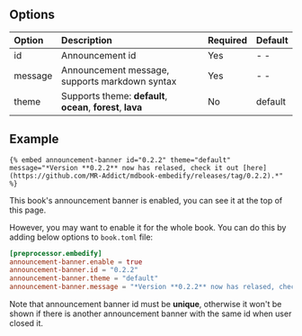 ## Options

| Option  | Description                                                  | Required | Default |
| :------ | :----------------------------------------------------------- | :------- | :------ |
| id      | Announcement id                                              | Yes      | - -     |
| message | Announcement message, supports markdown syntax               | Yes      | - -     |
| theme   | Supports theme: **default**, **ocean**, **forest**, **lava** | No       | default |

## Example

<!-- embed ignore begin -->

```text
{% embed announcement-banner id="0.2.2" theme="default" message="*Version **0.2.2** now has relased, check it out [here](https://github.com/MR-Addict/mdbook-embedify/releases/tag/0.2.2).*" %}
```

<!-- embed ignore end -->

This book's announcement banner is enabled, you can see it at the top of this page.

However, you may want to enable it for the whole book. You can do this by adding below options to `book.toml` file:

```toml
[preprocessor.embedify]
announcement-banner.enable = true
announcement-banner.id = "0.2.2"
announcement-banner.theme = "default"
announcement-banner.message = "*Version **0.2.2** now has relased, check it out [here](https://github.com/MR-Addict/mdbook-embedify/releases/tag/0.2.2).*"
```

Note that announcement banner id must be **unique**, otherwise it won't be shown if there is another announcement banner with the same id when user closed it.
